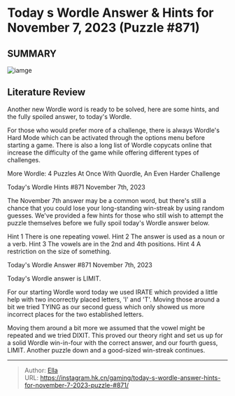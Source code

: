 # Today s Wordle Answer &amp; Hints for November 7, 2023 (Puzzle #871)


## SUMMARY 

![iamge](https://static1.srcdn.com/wordpress/wp-content/uploads/2023/11/wordle-november-7-grid.jpg)

## Literature Review

Another new Wordle word is ready to be solved, here are some hints, and the fully spoiled answer, to today&#39;s Wordle.





For those who would prefer more of a challenge, there is always Wordle&#39;s Hard Mode which can be activated through the options menu before starting a game. There is also a long list of Wordle copycats online that increase the difficulty of the game while offering different types of challenges.




More Wordle: 4 Puzzles At Once With Quordle, An Even Harder Challenge


 Today&#39;s Wordle Hints #871 
November 7th, 2023
          

The November 7th answer may be a common word, but there&#39;s still a chance that you could lose your long-standing win-streak by using random guesses. We&#39;ve provided a few hints for those who still wish to attempt the puzzle themselves before we fully spoil today&#39;s Wordle answer below.

 Hint 1  There is one repeating vowel.   Hint 2  The answer is used as a noun or a verb.   Hint 3  The vowels are in the 2nd and 4th positions.   Hint 4  A restriction on the size of something.   





 Today&#39;s Wordle Answer #871 
November 7th, 2023
          




Today&#39;s Wordle answer is LIMIT.

For our starting Wordle word today we used IRATE which provided a little help with two incorrectly placed letters, &#39;I&#39; and &#39;T&#39;. Moving those around a bit we tried TYING as our second guess which only showed us more incorrect places for the two established letters.

Moving them around a bit more we assumed that the vowel might be repeated and we tried DIXIT. This proved our theory right and set us up for a solid Wordle win-in-four with the correct answer, and our fourth guess, LIMIT. Another puzzle down and a good-sized win-streak continues.



---

> Author: [Ella](https://instagram.hk.cn/)  
> URL: https://instagram.hk.cn/gaming/today-s-wordle-answer-hints-for-november-7-2023-puzzle-#871/  

